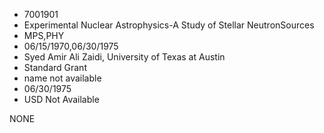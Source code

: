 * 7001901
* Experimental Nuclear Astrophysics-A Study of Stellar NeutronSources
* MPS,PHY
* 06/15/1970,06/30/1975
* Syed Amir Ali Zaidi, University of Texas at Austin
* Standard Grant
*   name not available
* 06/30/1975
* USD Not Available

NONE